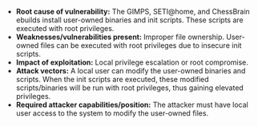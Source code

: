 - **Root cause of vulnerability:** The GIMPS, SETI@home, and ChessBrain ebuilds install user-owned binaries and init scripts. These scripts are executed with root privileges.
- **Weaknesses/vulnerabilities present:** Improper file ownership. User-owned files can be executed with root privileges due to insecure init scripts.
- **Impact of exploitation:** Local privilege escalation or root compromise.
- **Attack vectors:** A local user can modify the user-owned binaries and scripts. When the init scripts are executed, these modified scripts/binaries will be run with root privileges, thus gaining elevated privileges.
- **Required attacker capabilities/position:** The attacker must have local user access to the system to modify the user-owned files.